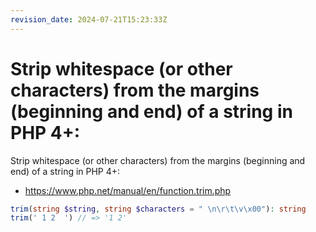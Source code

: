 ```yaml
---
revision_date: 2024-07-21T15:23:33Z
---
```

# Strip whitespace (or other characters) from the margins (beginning and end) of a string in PHP 4+:
Strip whitespace (or other characters) from the margins (beginning and end) of a string in PHP 4+:
* https://www.php.net/manual/en/function.trim.php
```php
trim(string $string, string $characters = " \n\r\t\v\x00"): string
trim(' 1 2  ') // => '1 2'
```